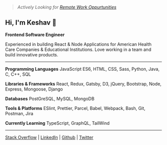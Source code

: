 <link rel="stylesheet" href="https://use.fontawesome.com/releases/v5.6.1/css/all.css" integrity="sha384-gfdkjb5BdAXd+lj+gudLWI+BXq4IuLW5IT+brZEZsLFm++aCMlF1V92rMkPaX4PP" crossorigin="anonymous">

> _Actively Looking for [Remote Work Oppurtunities](mailto:keshav.dulal@gmail.com)_
## Hi, I'm Keshav 👋

**Frontend Software Engineer**

<!-- <i class="fa fa-play-circle"></i> -->
<!-- <i class="fa fa-camera"></i> -->

<i class="fa fa-github"></i>
<i class="fa fa-twitter"></i>

Experienced in building React & Node Applications for American Health Care Companies & Educational Institutions. Love working in a team and build innovative products.

---

**Programming Languages** JavaScript ES6, HTML, CSS, Sass, Python, Java, C, C++, SQL

**Libraries & Frameworks** React, Redux, Gatsby, D3, jQuery, Bootstrap, Node, Express, Mongoose, Django

**Databases** PostGreSQL, MySQL, MongoDB

**Tools & Platforms** ESlint, Prettier, Parcel, Babel, Webpack, Bash, Git, Postman, Jira

**Currently Learning** TypeScript, GraphQL, TailWind 

<!-- I am a keen modern-day youth with a degree in Computer Science Engineering and a passionate digital content creator. -->

<!-- I have over 2 years of experience of developing large-scale real-world applications for American Health Care Industries using technologies like in React, Node, Python, Django & PostgreSQL while working fulltime at  [Leapfrog Technology](https://www.lftechnology.com) between 2016-2018. -->

<!-- To summariz my learning experience as a web developer is to understanding the problem and finding solutions while communicating actively with team and client. -->

<!-- During 2018-2020, I tried to find my own path and took a deep dive into the world of digital content creation, travel while living like a digital nomad and running a series of businesses one after another. It didn’t go as planned but I certainly learned a lot of things that I couldn’t have otherwise sitting on the desk. I can’t just summarize them all here. Perhaps over a coffee someday when social-distancing becomes a thing of a past. Coming to COVID, it certainly has given me a push to resume development actively without letting go of my creative pursuits in digital content creation, and I am looking forward to merge all these horizons I’ve seen and learnt from, together to forge something new. -->

<!-- In my works, I try to draw perspectives from so many different yet intriguing areas such of Software Development, Technology, Human behaviour, Psychology, Digital Content Creation & Consumption, Minimalism & Essentialism, Nature, Travel and so many other avenues of life-experiences. I am driven by this zeal of creating something meaningful and timeless. -->

<!-- I am currently based on Kathmandu, Nepal. However, sometimes you might find me hiking around the foothills of Himalayas. I love trekking, reading books, coffee, colours, conversation and adventure. I certainly don’t mind relocation in a Post-COVID world however Remote-work is the way to go now. -->

---

<!-- ### Find me around the web -->
<!-- Engineering -->

[Stack Overflow](https://stackoverflow.com/users/3556531/keshavdulal?tab=profile) | [LinkedIn](https://linkedin.com/keshavdulal) | [Github](https://github.com/Keshavdulal) | [Twitter](https://twitter.com/keshavdulal)

<!-- Film-making / Photography / Writing -->

<!-- > [YouTube](https://www.youtube.com/keshavdulal) | [Instagram](https://www.instagram.com/keshav.dulal) | [Medium](https://medium.com/@keshavdulal) -->